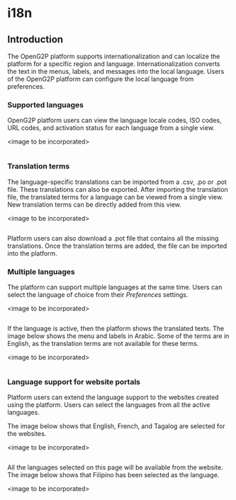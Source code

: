 # i18n

## Introduction

The OpenG2P platform supports internationalization and can localize the platform for a specific region and language. Internationalization converts the text in the menus, labels, and messages into the local language. Users of the OpenG2P platform can configure the local language from preferences.

### Supported languages

OpenG2P platform users can view the language locale codes, ISO codes, URL codes, and activation status for each language from a single view.

\<image to be incorporated>

<figure><img src="../../.gitbook/assets/languages%20(1).PNG" alt=""><figcaption></figcaption></figure>

### Translation terms

The language-specific translations can be imported from a .csv, .po or .pot file. These translations can also be exported. After importing the translation file, the translated terms for a language can be viewed from a single view. New translation terms can be directly added from this view.

\<image to be incorporated>

<figure><img src="../../.gitbook/assets/translated-terms.PNG" alt=""><figcaption></figcaption></figure>

Platform users can also download a .pot file that contains all the missing translations. Once the translation terms are added, the file can be imported into the platform.

### Multiple languages

The platform can support multiple languages at the same time. Users can select the language of choice from their _Preferences_ settings.

\<image to be incorporated>

<figure><img src="../../.gitbook/assets/language-preference.png" alt=""><figcaption></figcaption></figure>

If the language is active, then the platform shows the translated texts. The image below shows the menu and labels in Arabic. Some of the terms are in English, as the translation terms are not available for these terms.

\<image to be incorporated>

<figure><img src="../../.gitbook/assets/arabic-language.PNG" alt=""><figcaption></figcaption></figure>

### Language support for website portals

Platform users can extend the language support to the websites created using the platform. Users can select the languages from all the active languages.

The image below shows that English, French, and Tagalog are selected for the websites.

\<image to be incorporated>

<figure><img src="../../.gitbook/assets/language-for-portal.PNG" alt=""><figcaption></figcaption></figure>

All the languages selected on this page will be available from the website. The image below shows that Filipino has been selected as the language.

\<image to be incorporated>

<figure><img src="../../.gitbook/assets/language-in-portal.png" alt=""><figcaption></figcaption></figure>
